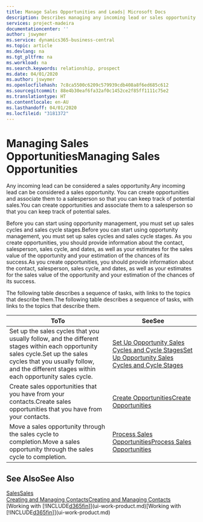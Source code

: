 ```yaml
---
title: Manage Sales Opportunities and Leads| Microsoft Docs
description: Describes managing any incoming lead or sales opportunity in Business Central,  and associating the opportunity with a salesperson to keep track of potential sales.
services: project-madeira
documentationcenter: ''
author: jswymer
ms.service: dynamics365-business-central
ms.topic: article
ms.devlang: na
ms.tgt_pltfrm: na
ms.workload: na
ms.search.keywords: relationship, prospect
ms.date: 04/01/2020
ms.author: jswymer
ms.openlocfilehash: 7c8ca5500c6209c579939cdb408a8f6ed685c612
ms.sourcegitcommit: 88e4b30eaf6fa32af0c1452ce2f85ff1111c75e2
ms.translationtype: HT
ms.contentlocale: en-AU
ms.lasthandoff: 04/01/2020
ms.locfileid: "3181372"
---
```

# <a name="managing-sales-opportunities"></a><span data-ttu-id="662de-103">Managing Sales Opportunities</span><span class="sxs-lookup"><span data-stu-id="662de-103">Managing Sales Opportunities</span></span>
<span data-ttu-id="662de-104">Any incoming lead can be considered a sales opportunity.</span><span class="sxs-lookup"><span data-stu-id="662de-104">Any incoming lead can be considered a sales opportunity.</span></span> <span data-ttu-id="662de-105">You can create opportunities and associate them to a salesperson so that you can keep track of potential sales.</span><span class="sxs-lookup"><span data-stu-id="662de-105">You can create opportunities and associate them to a salesperson so that you can keep track of potential sales.</span></span>

<span data-ttu-id="662de-106">Before you can start using opportunity management, you must set up sales cycles and sales cycle stages.</span><span class="sxs-lookup"><span data-stu-id="662de-106">Before you can start using opportunity management, you must set up sales cycles and sales cycle stages.</span></span> <span data-ttu-id="662de-107">As you create opportunities, you should provide information about the contact, salesperson, sales cycle, and dates, as well as your estimates for the sales value of the opportunity and your estimation of the chances of its success.</span><span class="sxs-lookup"><span data-stu-id="662de-107">As you create opportunities, you should provide information about the contact, salesperson, sales cycle, and dates, as well as your estimates for the sales value of the opportunity and your estimation of the chances of its success.</span></span>

<span data-ttu-id="662de-108">The following table describes a sequence of tasks, with links to the topics that describe them.</span><span class="sxs-lookup"><span data-stu-id="662de-108">The following table describes a sequence of tasks, with links to the topics that describe them.</span></span>

| <span data-ttu-id="662de-109">To</span><span class="sxs-lookup"><span data-stu-id="662de-109">To</span></span> | <span data-ttu-id="662de-110">See</span><span class="sxs-lookup"><span data-stu-id="662de-110">See</span></span> |
| --- | --- |
| <span data-ttu-id="662de-111">Set up the sales cycles that you usually follow, and the different stages within each opportunity sales cycle.</span><span class="sxs-lookup"><span data-stu-id="662de-111">Set up the sales cycles that you usually follow, and the different stages within each opportunity sales cycle.</span></span> |[<span data-ttu-id="662de-112">Set Up Opportunity Sales Cycles and Cycle Stages</span><span class="sxs-lookup"><span data-stu-id="662de-112">Set Up Opportunity Sales Cycles and Cycle Stages</span></span>](marketing-how-setup-opportunity-sales-cycles-stages.md) |
| <span data-ttu-id="662de-113">Create sales opportunities that you have from your contacts.</span><span class="sxs-lookup"><span data-stu-id="662de-113">Create sales opportunities that you have from your contacts.</span></span> |[<span data-ttu-id="662de-114">Create Opportunities</span><span class="sxs-lookup"><span data-stu-id="662de-114">Create Opportunities</span></span>](marketing-how-create-opportunities.md) |
| <span data-ttu-id="662de-115">Move a sales opportunity through the sales cycle to completion.</span><span class="sxs-lookup"><span data-stu-id="662de-115">Move a sales opportunity through the sales cycle to completion.</span></span> |[<span data-ttu-id="662de-116">Process Sales Opportunities</span><span class="sxs-lookup"><span data-stu-id="662de-116">Process Sales Opportunities</span></span>](marketing-processing-sales-opportunities.md) |

## <a name="see-also"></a><span data-ttu-id="662de-117">See Also</span><span class="sxs-lookup"><span data-stu-id="662de-117">See Also</span></span>
[<span data-ttu-id="662de-118">Sales</span><span class="sxs-lookup"><span data-stu-id="662de-118">Sales</span></span>](sales-manage-sales.md)  
[<span data-ttu-id="662de-119">Creating and Managing Contacts</span><span class="sxs-lookup"><span data-stu-id="662de-119">Creating and Managing Contacts</span></span>](marketing-contacts.md)  
<span data-ttu-id="662de-120">[Working with [!INCLUDE[d365fin](includes/d365fin_md.md)]](ui-work-product.md)</span><span class="sxs-lookup"><span data-stu-id="662de-120">[Working with [!INCLUDE[d365fin](includes/d365fin_md.md)]](ui-work-product.md)</span></span>
